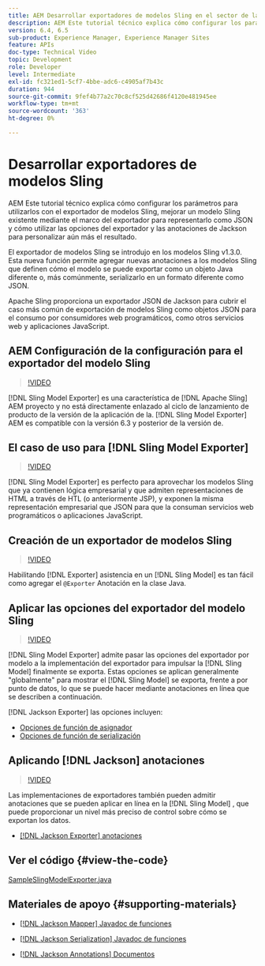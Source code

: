 ```yaml
---
title: AEM Desarrollar exportadores de modelos Sling en el sector de la
description: AEM Este tutorial técnico explica cómo configurar los parámetros para utilizarlos con el exportador de modelos Sling, mejorar un modelo Sling existente mediante el marco del exportador para representarlo como JSON y cómo utilizar las opciones del exportador y las anotaciones de Jackson para personalizar aún más el resultado.
version: 6.4, 6.5
sub-product: Experience Manager, Experience Manager Sites
feature: APIs
doc-type: Technical Video
topic: Development
role: Developer
level: Intermediate
exl-id: fc321ed1-5cf7-4bbe-adc6-c4905af7b43c
duration: 944
source-git-commit: 9fef4b77a2c70c8cf525d42686f4120e481945ee
workflow-type: tm+mt
source-wordcount: '363'
ht-degree: 0%

---
```


# Desarrollar exportadores de modelos Sling

AEM Este tutorial técnico explica cómo configurar los parámetros para utilizarlos con el exportador de modelos Sling, mejorar un modelo Sling existente mediante el marco del exportador para representarlo como JSON y cómo utilizar las opciones del exportador y las anotaciones de Jackson para personalizar aún más el resultado.

El exportador de modelos Sling se introdujo en los modelos Sling v1.3.0. Esta nueva función permite agregar nuevas anotaciones a los modelos Sling que definen cómo el modelo se puede exportar como un objeto Java diferente o, más comúnmente, serializarlo en un formato diferente como JSON.

Apache Sling proporciona un exportador JSON de Jackson para cubrir el caso más común de exportación de modelos Sling como objetos JSON para el consumo por consumidores web programáticos, como otros servicios web y aplicaciones JavaScript.

## AEM Configuración de la configuración para el exportador del modelo Sling

>[!VIDEO](https://video.tv.adobe.com/v/16862?quality=12&learn=on)

[!DNL Sling Model Exporter] es una característica de [!DNL Apache Sling] AEM proyecto y no está directamente enlazado al ciclo de lanzamiento de producto de la versión de la aplicación de la. [!DNL Sling Model Exporter] AEM es compatible con la versión 6.3 y posterior de la versión de.

## El caso de uso para [!DNL Sling Model Exporter]

>[!VIDEO](https://video.tv.adobe.com/v/16863?quality=12&learn=on)

[!DNL Sling Model Exporter] es perfecto para aprovechar los modelos Sling que ya contienen lógica empresarial y que admiten representaciones de HTML a través de HTL (o anteriormente JSP), y exponen la misma representación empresarial que JSON para que la consuman servicios web programáticos o aplicaciones JavaScript.

## Creación de un exportador de modelos Sling

>[!VIDEO](https://video.tv.adobe.com/v/16864?quality=12&learn=on)

Habilitando [!DNL Exporter] asistencia en un [!DNL Sling Model] es tan fácil como agregar el `@Exporter` Anotación en la clase Java.

## Aplicar las opciones del exportador del modelo Sling

>[!VIDEO](https://video.tv.adobe.com/v/16865?quality=12&learn=on)

[!DNL Sling Model Exporter] admite pasar las opciones del exportador por modelo a la implementación del exportador para impulsar la [!DNL Sling Model] finalmente se exporta. Estas opciones se aplican generalmente &quot;globalmente&quot; para mostrar el [!DNL Sling Model] se exporta, frente a por punto de datos, lo que se puede hacer mediante anotaciones en línea que se describen a continuación.

[!DNL Jackson Exporter] las opciones incluyen:

* [Opciones de función de asignador](https://static.javadoc.io/com.fasterxml.jackson.core/jackson-databind/2.8.5/com/fasterxml/jackson/databind/MapperFeature.html)
* [Opciones de función de serialización](https://static.javadoc.io/com.fasterxml.jackson.core/jackson-databind/2.8.5/com/fasterxml/jackson/databind/SerializationFeature.html)

## Aplicando [!DNL Jackson] anotaciones

>[!VIDEO](https://video.tv.adobe.com/v/16866?quality=12&learn=on)

Las implementaciones de exportadores también pueden admitir anotaciones que se pueden aplicar en línea en la [!DNL Sling Model] , que puede proporcionar un nivel más preciso de control sobre cómo se exportan los datos.

* [[!DNL Jackson Exporter] anotaciones](https://github.com/FasterXML/jackson-annotations/wiki/Jackson-Annotations)

## Ver el código {#view-the-code}

[SampleSlingModelExporter.java](https://github.com/Adobe-Consulting-Services/acs-aem-samples/blob/master/core/src/main/java/com/adobe/acs/samples/models/SampleSlingModelExporter.java)

## Materiales de apoyo {#supporting-materials}

* [[!DNL Jackson Mapper] Javadoc de funciones](https://static.javadoc.io/com.fasterxml.jackson.core/jackson-databind/2.8.5/com/fasterxml/jackson/databind/MapperFeature.html)
* [[!DNL Jackson Serialization] Javadoc de funciones](https://static.javadoc.io/com.fasterxml.jackson.core/jackson-databind/2.8.5/com/fasterxml/jackson/databind/SerializationFeature.html)

* [[!DNL Jackson Annotations] Documentos](https://github.com/FasterXML/jackson-annotations/wiki/Jackson-Annotations)
